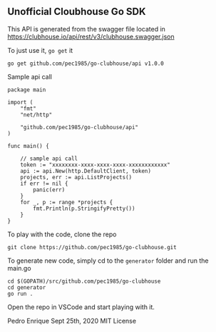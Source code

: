 ## Unofficial Cloubhouse Go SDK

This API is generated from the swagger file located in https://clubhouse.io/api/rest/v3/clubhouse.swagger.json

To just use it, `go get` it

```
go get github.com/pec1985/go-clubhouse/api v1.0.0
```

Sample api call

```
package main

import (
	"fmt"
	"net/http"

	"github.com/pec1985/go-clubhouse/api"
)

func main() {

	// sample api call
	token := "xxxxxxxx-xxxx-xxxx-xxxx-xxxxxxxxxxxx"
	api := api.New(http.DefaultClient, token)
	projects, err := api.ListProjects()
	if err != nil {
		panic(err)
	}
	for _, p := range *projects {
		fmt.Println(p.StringifyPretty())
	}
}
```

To play with the code, clone the repo

```
git clone https://github.com/pec1985/go-clubhouse.git 
```

To generate new code, simply cd to the `generator` folder and run the main.go

```
cd $(GOPATH)/src/github.com/pec1985/go-clubhouse
cd generator
go run .
```

Open the repo in VSCode and start playing with it.

Pedro Enrique
Sept 25th, 2020
MIT License
